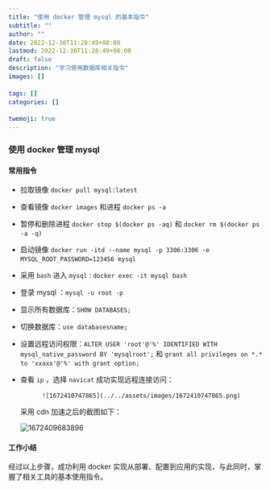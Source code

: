 ```yaml
---
title: "使用 docker 管理 mysql 的基本指令"
subtitle: ""
author: ""
date: 2022-12-30T11:28:49+08:00
lastmod: 2022-12-30T11:28:49+08:00
draft: false
description: "学习使用数据库相关指令"
images: []

tags: []
categories: []

twemoji: true
---
```

### 使用 docker 管理 mysql

#### 常用指令

* 拉取镜像 `docker pull mysql:latest`
* 查看镜像 `docker images` 和进程 `docker ps -a`
* 暂停和删除进程 `docker stop $(docker ps -aq)` 和 `docker rm $(docker ps -a -q)`
* 启动镜像 `docker run -itd --name mysql -p 3306:3306 -e MYSQL_ROOT_PASSWORD=123456 mysql`
* 采用 `bash` 进入 `mysql` : `docker exec -it mysql bash`
* 登录 mysql ：`mysql -u root -p`
* 显示所有数据库：`SHOW DATABASES;`
* 切换数据库：`use databasesname;`
* 设置远程访问权限：`ALTER USER 'root'@'%' IDENTIFIED WITH mysql_native_password BY 'mysqlroot';` 和 `grant all privileges on *.* to 'xxaxx'@'%' with grant option;`
* 查看 `ip` ，选择 `navicat` 成功实现远程连接访问：
          
            ![1672410747865](../../assets/images/1672410747865.png)

  采用 cdn 加速之后的截图如下：

  ![1672409683896](https://cdn.jsdelivr.net/gh/xxaxx007/mkImg/images/1672409683896.png)

#### 工作小结

经过以上步骤，成功利用 docker 实现从部署、配置到应用的实现，与此同时，掌握了相关工具的基本使用指令。
